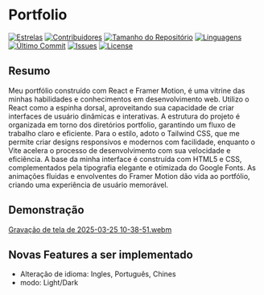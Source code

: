 # Portfolio

[![Estrelas](https://img.shields.io/github/stars/matheus-costa-dev/Portfolio?style=social)](https://github.com/matheus-costa-dev/Portfolio/stargazers) [![Contribuidores](https://img.shields.io/github/contributors/matheus-costa-dev/Portfolio)](https://github.com/matheus-costa-dev/Portfolio/graphs/contributors) [![Tamanho do Repositório](https://img.shields.io/github/repo-size/matheus-costa-dev/Portfolio)](https://github.com/matheus-costa-dev/Portfolio) [![Linguagens](https://img.shields.io/github/languages/top/matheus-costa-dev/Portfolio)](https://github.com/matheus-costa-dev/Portfolio)  
[![Último Commit](https://img.shields.io/github/last-commit/matheus-costa-dev/Portfolio)](https://github.com/matheus-costa-dev/Portfolio/commits/main) [![Issues](https://img.shields.io/github/issues/matheus-costa-dev/Portfolio)](https://github.com/matheus-costa-dev/Portfolio/issues) 
[![License](https://img.shields.io/github/license/matheus-costa-dev/Portfolio)](https://github.com/matheus-costa-dev/Portfolio/blob/main/LICENSE)

## Resumo

Meu portfólio construído com React e Framer Motion, é uma vitrine das minhas habilidades e conhecimentos em desenvolvimento web. Utilizo o React como a espinha dorsal, aproveitando sua capacidade de criar interfaces de usuário dinâmicas e interativas. A estrutura do projeto é organizada em torno dos diretórios portfolio, garantindo um fluxo de trabalho claro e eficiente. Para o estilo, adoto o Tailwind CSS, que me permite criar designs responsivos e modernos com facilidade, enquanto o Vite acelera o processo de desenvolvimento com sua velocidade e eficiência. A base da minha interface é construída com HTML5 e CSS, complementados pela tipografia elegante e otimizada do Google Fonts. As animações fluidas e envolventes do Framer Motion dão vida ao portfólio, criando uma experiência de usuário memorável.

## Demonstração

[Gravação de tela de 2025-03-25 10-38-51.webm](https://github.com/user-attachmenLs/assets/34d664f5-919e-4745-bf5c-0bc8999750b9)

## Novas Features a ser implementado

- Alteração de idioma: Ingles, Português, Chines
- modo: Light/Dark

